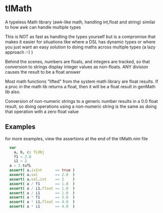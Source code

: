 # tlMath
A typeless Math library (awk-like math, handling int,float and string)
similar to how awk can handle multiple types

This is NOT as fast as handling the types yourself
but is a compromise that makes it easier for
situations like where a DSL has dynamic types
or where you just want an easy solution to
doing maths across multiple types (a lazy
approach :-) )

Behind the scenes, numbers are floats, and integers
are tracked, so that conversion to strings display
integer values as non-floats.
ANY division causes the result to be a float answer

Most math functions "lifted" from the system math library
are float results.
If a proc in the math lib returns a float,
then it will be a float result in genMath lib also.

Conversion of non-numeric strings to a generic number
results in a 0.0 float result, so doing operations
using a non-numeric string is the same as doing that
operation with a zero float value

## Examples
for more examples, view the assertions at the end of the tlMath.nim file

```Nim
  var
    a, b, c: TLObj
    f1 = 2.0
    i1 = 2
  a = 2.toTL
  assert( a.isInt      == true )
  assert( a.val        == 2.0  )
  assert( a.val.int    == 2    )
  assert( a / f1       == 1.0  )
  assert( a / i1.float == 1.0  )
  assert( a / i1       == 1.0  )
  assert( a * f1       == 3.0  )
  assert( a * i1.float == 4.0  )
  assert( a * i1       == 4.0  )
```
